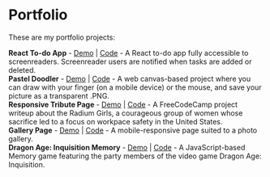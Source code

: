 # Portfolio

These are my portfolio projects:

**React To-do App** - [Demo](https://selenahunter.github.io/react-to-do-app/) | [Code](https://github.com/SelenaHunter/react-to-do-app) - A React to-do app fully accessible to screenreaders. Screenreader users are notified when tasks are added or deleted.  
**Pastel Doodler** - [Demo](https://selenahunter.github.io/Pastel-Doodler/) | [Code](https://github.com/SelenaHunter/Pastel-Doodler) - A web canvas-based project where you can draw with your finger (on a mobile device) or the mouse, and save your picture as a transparent .PNG.  
**Responsive Tribute Page** - [Demo](https://selenahunter.github.io/Tribute-Page/) | [Code](https://github.com/SelenaHunter/Tribute-Page) - A FreeCodeCamp project writeup about the Radium Girls, a courageous group of women whose sacrifice led to a focus on workpace safety in the United States.  
**Gallery Page** - [Demo](https://selenahunter.github.io/a-taste-of-salt/) | [Code](https://github.com/SelenaHunter/a-taste-of-salt) - A mobile-responsive page suited to a photo gallery.  
**Dragon Age: Inquisition Memory** - [Demo](https://selenahunter.github.io/DA-I-Memory/) | [Code](https://github.com/SelenaHunter/DA-I-Memory) - A JavaScript-based Memory game featuring the party members of the video game Dragon Age: Inquisition.  